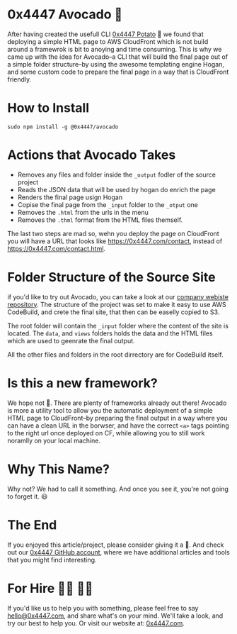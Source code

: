 # 0x4447 Avocado 🥑

After having created the usefull CLI [0x4447 Potato](https://github.com/0x4447/0x4447-cli-node-potato) 🥔 we found that deploying a simple HTML page to AWS CloudFront which is not build around a framewrok is bit to anoying and time consuming. This is why we came up with the idea for Avocado–a CLI that will build the final page out of a simple folder structure–by using the awesome templating engine Hogan, and some custom code to prepare the final page in a way that is CloudFront friendly.

# How to Install

```
sudo npm install -g @0x4447/avocado
```

# Actions that Avocado Takes

- Removes any files and folder inside the `_output` fodler of the source project
- Reads the JSON data that will be used by hogan do enrich the page
- Renders the final page usign Hogan
- Copise the final page from the `_input` folder to the `_otput` one
- Removes the `.html` from the urls in the menu 
- Removes the `.thml` format from the HTML files themself.

The last two steps are mad so, wehn you deploy the page on CloudFront you will have a URL that looks like https://0x4447.com/contact, instead of https://0x4447.com/contact.html.

# Folder Structure of the Source Site

if you'd like to try out Avocado, you can take a look at our [company webiste repository](https://github.com/0x4447/0x4447.com). The structure of the project was set to make it easy to use AWS CodeBuild, and crete the final site, that then can be easelly copied to S3. 

The root folder will contain the `_input` folder where the content of the site is located. The `data`, and `views` folders holds the data and the HTML files which are used to geenrate the final output.

All the other files and folders in the root dirrectory are for CodeBuild itself.

# Is this a new framework?

We hope not 🤣. There are plenty of frameworks already out there! Avocado is more a utility tool to allow you the automatic deployment of a simple HTML page to CloudFront–by preparing the final output in a way where you can have a clean URL in the borwser, and have the correct `<a>` tags pointing to the right url once deployed on CF, while allowing you to still work noramlly on your local machine. 

# Why This Name?

Why not? We had to call it something. And once you see it, you're not going to forget it. 😃

# The End

If you enjoyed this article/project, please consider giving it a 🌟. And check out our [0x4447 GitHub account](https://github.com/0x4447), where we have additional articles and tools that you might find interesting.

# For Hire 👨‍💻 👩‍💻

If you'd like us to help you with something, please feel free to say hello@0x4447.com, and share what's on your mind. We'll take a look, and try our best to help you. Or visit our website at: [0x4447.com](https://0x4447.com).
